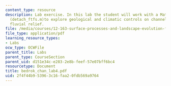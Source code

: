 ```yaml
---
content_type: resource
description: Lab exercise. In this lab the student will work with a Matlab script
  (detach_ftfs.m)to explore geological and climatic controls on channel profiles and
  fluvial relief.
file: /media/courses/12-163-surface-processes-and-landscape-evolution-fall-2004/2f4f44b953963c16faa20fdb569a9764_bedrok_chan_lab4.pdf
file_type: application/pdf
learning_resource_types:
- Labs
ocw_type: OCWFile
parent_title: Labs
parent_type: CourseSection
parent_uid: d151e34c-e283-2e8b-feef-57e07bff6bc4
resourcetype: Document
title: bedrok_chan_lab4.pdf
uid: 2f4f44b9-5396-3c16-faa2-0fdb569a9764
---
```

